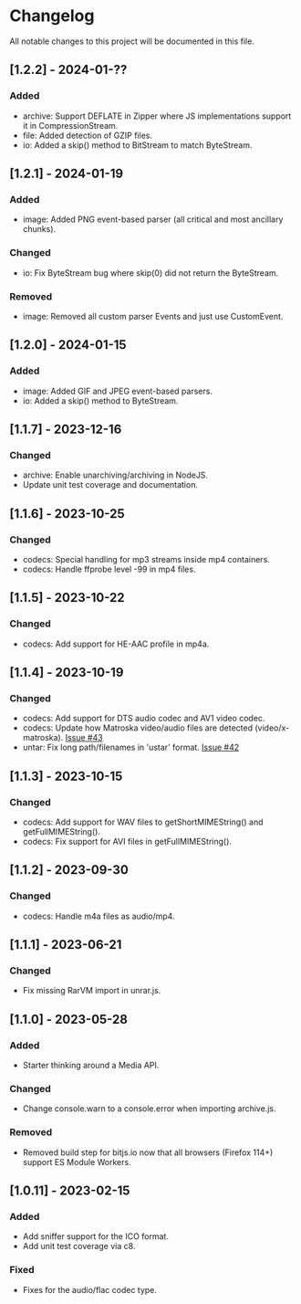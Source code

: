 # Changelog

All notable changes to this project will be documented in this file.

## [1.2.2] - 2024-01-??

### Added

- archive: Support DEFLATE in Zipper where JS implementations support it in CompressionStream.
- file: Added detection of GZIP files.
- io: Added a skip() method to BitStream to match ByteStream.

## [1.2.1] - 2024-01-19

### Added

- image: Added PNG event-based parser (all critical and most ancillary chunks).

### Changed

- io: Fix ByteStream bug where skip(0) did not return the ByteStream.

### Removed

- image: Removed all custom parser Events and just use CustomEvent.

## [1.2.0] - 2024-01-15

### Added

- image: Added GIF and JPEG event-based parsers.
- io: Added a skip() method to ByteStream.

## [1.1.7] - 2023-12-16

### Changed

- archive: Enable unarchiving/archiving in NodeJS.
- Update unit test coverage and documentation.

## [1.1.6] - 2023-10-25

### Changed

- codecs: Special handling for mp3 streams inside mp4 containers.
- codecs: Handle ffprobe level -99 in mp4 files.

## [1.1.5] - 2023-10-22

### Changed

- codecs: Add support for HE-AAC profile in mp4a.

## [1.1.4] - 2023-10-19

### Changed

- codecs: Add support for DTS audio codec and AV1 video codec.
- codecs: Update how Matroska video/audio files are detected (video/x-matroska).
  [Issue #43](https://github.com/codedread/bitjs/issues/43)
- untar: Fix long path/filenames in 'ustar' format. [Issue #42](https://github.com/codedread/bitjs/issues/43)

## [1.1.3] - 2023-10-15

### Changed

- codecs: Add support for WAV files to getShortMIMEString() and getFullMIMEString().
- codecs: Fix support for AVI files in getFullMIMEString().

## [1.1.2] - 2023-09-30

### Changed

- codecs: Handle m4a files as audio/mp4.

## [1.1.1] - 2023-06-21

### Changed

- Fix missing RarVM import in unrar.js.

## [1.1.0] - 2023-05-28

### Added

- Starter thinking around a Media API.

### Changed

- Change console.warn to a console.error when importing archive.js.

### Removed

- Removed build step for bitjs.io now that all browsers (Firefox 114+) support ES Module Workers.

## [1.0.11] - 2023-02-15

### Added

- Add sniffer support for the ICO format.
- Add unit test coverage via c8.

### Fixed

- Fixes for the audio/flac codec type.
